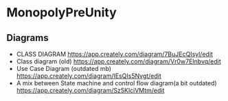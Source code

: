 # MonopolyPreUnity

## Diagrams
- CLASS DIAGRAM https://app.creately.com/diagram/7BuJEcQIsyl/edit
- Class diagram (old) https://app.creately.com/diagram/Vr0w7EInbvq/edit
- Use Case Diagram (outdated mb) https://app.creately.com/diagram/IEsQIs5Nvgt/edit
- A mix between State machine and control flow diagram(a bit outdated) https://app.creately.com/diagram/Sz5KlciVMtm/edit
